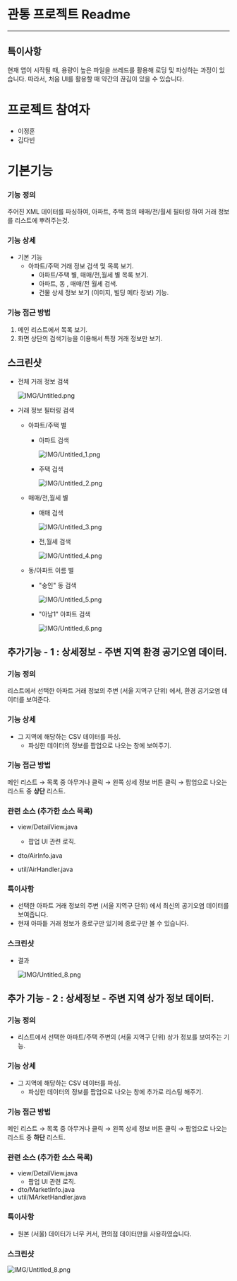 # 관통 프로젝트 Readme

-------------------------------

## 특이사항
현재 앱이 시작될 때, 용량이 높은 파일을 쓰레드를 활용해 로딩 및 파싱하는 과정이 있습니다.
따라서, 처음 UI를 활용할 때 약간의 끊김이 있을 수 있습니다.

# 프로젝트 참여자

- 이정훈
- 김다빈

# 기본기능

### 기능 정의

주어진 XML 데이터를 파싱하여, 아파트, 주택 등의 매매/전/월세 필터링 하여 거래 정보를 리스트에 뿌려주는것.

### 기능 상세

- 기본 기능
    - 아파트/주택 거래 정보 검색 및 목록 보기.
        - 아파트/주택 별, 매매/전,월세 별 목록 보기.
        - 아파트, 동 , 매매/전 월세 검색.
        - 건물 상세 정보 보기 (이미지, 빌딩 메타 정보) 기능.

### 기능 접근 방법

1. 메인 리스트에서 목록 보기.
2. 화면 상단의 검색기능을 이용해서 특정 거래 정보만 보기.

## 스크린샷

- 전체 거래 정보 검색

    ![IMG/Untitled.png](IMG/Untitled.png)

- 거래 정보 필터링 검색
    - 아파트/주택 별
        - 아파트 검색

            ![IMG/Untitled_1.png](IMG/Untitled_1.JPG)

        - 주택 검색

            ![IMG/Untitled_2.png](IMG/Untitled_2.JPG)
        
    - 매매/전,월세 별
        - 매매 검색

            ![IMG/Untitled_3.png](IMG/Untitled_3.png)

        - 전,월세 검색

            ![IMG/Untitled_4.png](IMG/Untitled_4.png)

    - 동/아파트 이름 별
        - "숭인" 동 검색

            ![IMG/Untitled_5.png](IMG/Untitled_5.png)

        - "아남1" 아파트 검색

            ![IMG/Untitled_6.png](IMG/Untitled_6.png)

## 추가기능 - 1 : 상세정보 - 주변 지역 환경 공기오염 데이터.

### 기능 정의

리스트에서 선택한 아파트 거래 정보의 주변 (서울 지역구 단위) 에서, 환경 공기오염 데이터를 보여준다.

### 기능 상세

- 그 지역에 해당하는 CSV 데이터를 파싱.
    - 파싱한 데이터의 정보를 팝업으로 나오는 창에 보여주기.

### 기능 접근 방법

메인 리스트 → 목록 중 아무거나 클릭 → 왼쪽 상세 정보 버튼 클릭 → 팝업으로 나오는 리스트 중 **상단** 리스트.

### 관련 소스 (추가한 소스 목록)

- view/DetailView.java
    - 팝업 UI 관련 로직.
    
- dto/AirInfo.java
- util/AirHandler.java

### 특이사항

- 선택한 아파트 거래 정보의 주변 (서울 지역구 단위) 에서 최신의 공기오염 데이터를 보여줍니다.
- 현재 아파틑 거래 정보가 종로구만 있기에 종로구만 볼 수 있습니다.

### 스크린샷


- 결과

    ![IMG/Untitled_8.png](IMG/Untitled_8.png)


## 추가 기능 - 2 : 상세정보 - 주변 지역 상가 정보 데이터.

### 기능 정의

- 리스트에서 선택한 아파트/주택 주변의 (서울 지역구 단위) 상가 정보를 보여주는 기능.

### 기능 상세

- 그 지역에 해당하는 CSV 데이터를 파싱.
    - 파싱한 데이터의 정보를 팝업으로 나오는 창에 추가로 리스팅 해주기.

### 기능 접근 방법

메인 리스트 → 목록 중 아무거나 클릭 → 왼쪽 상세 정보 버튼 클릭 → 팝업으로 나오는 리스트 중 **하단** 리스트.

### 관련 소스 (추가한 소스 목록)

- view/DetailView.java
    - 팝업 UI 관련 로직.
- dto/MarketInfo.java
- util/MArketHandler.java

### 특이사항

- 원본 (서울) 데이터가 너무 커서, 편의점 데이터만을 사용하였습니다.

### 스크린샷

![IMG/Untitled_8.png](IMG/Untitled_8.png)
